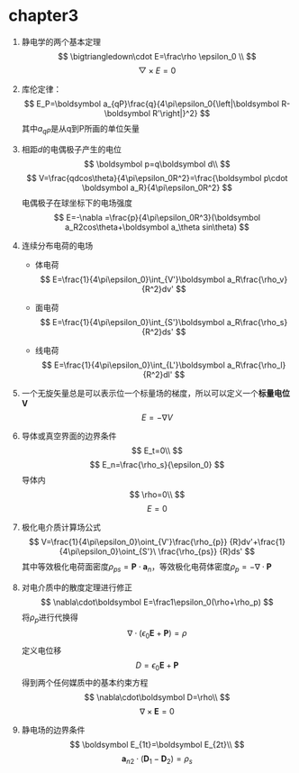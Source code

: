 # chapter3

1. 静电学的两个基本定理
$$
\bigtriangledown\cdot E=\frac\rho \epsilon_0 \\
$$
$$
\bigtriangledown\times E=0
$$
1. 库伦定律：
$$
  E_P=\boldsymbol a_{qP}\frac{q}{4\pi\epsilon_0{\left|\boldsymbol R-\boldsymbol R'\right|}^2}
$$
  其中$a_{qP}$是从q到P所画的单位矢量

1. 相距$d$的电偶极子产生的电位
	$$
	\boldsymbol p=q\boldsymbol d\\
	$$
	$$
	V=\frac{qdcos\theta}{4\pi\epsilon_0R^2}=\frac{\boldsymbol p\cdot \boldsymbol a_R}{4\pi\epsilon_0R^2}
	$$
	电偶极子在球坐标下的电场强度
$$
E=-\nabla =\frac{p}{4\pi\epsilon_0R^3}(\boldsymbol a_R2cos\theta+\boldsymbol a_\theta sin\theta)
$$

1. 连续分布电荷的电场

     - 体电荷
  	$$
  	E=\frac{1}{4\pi\epsilon_0}\int_{V'}\boldsymbol a_R\frac{\rho_v}  {R^2}dv'
  	$$
  	
  	
     - 面电荷
  	$$
  	E=\frac{1}{4\pi\epsilon_0}\int_{S'}\boldsymbol a_R\frac{\rho_s} {R^2}ds'
  	$$

     - 线电荷
  	$$
  	E=\frac{1}{4\pi\epsilon_0}\int_{L'}\boldsymbol a_R\frac{\rho_l} {R^2}dl'
  	$$

2. 一个无旋矢量总是可以表示位一个标量场的梯度，所以可以定义一个**标量电位V**
	$$
	E=-\nabla V
	$$

3. 导体或真空界面的边界条件
	$$
	E_t=0\\
	$$
	$$
	E_n=\frac{\rho_s}{\epsilon_0}
	$$
	导体内
	$$
	\rho=0\\
	$$
	$$
	E=0
	$$

4. 极化电介质计算场公式
	$$
	V=\frac{1}{4\pi\epsilon_0}\oint_{V'}\frac{\rho_{p}}  {R}dv'+\frac{1}{4\pi\epsilon_0}\oint_{S'}\ \frac{\rho_{ps}} {R}ds'
	$$
	其中等效极化电荷面密度$\rho_{ps}=\boldsymbol P\cdot\boldsymbol a_n$，等效极化电荷体密度$\rho_p=-\nabla \cdot\boldsymbol P$

5. 对电介质中的散度定理进行修正
	$$
	\nabla\cdot\boldsymbol E=\frac1\epsilon_0(\rho+\rho_p)
	$$
	将$\rho_p$进行代换得
	$$
	\nabla\cdot(\epsilon_0\boldsymbol E+\boldsymbol P)=\rho
	$$
	定义电位移
	$$
	D=\epsilon_0\boldsymbol E+\boldsymbol P
	$$
	得到两个任何媒质中的基本约束方程
	$$
	\nabla\cdot\boldsymbol D=\rho\\
	$$
	$$
	\nabla\times\boldsymbol E=0
	$$

6. 静电场的边界条件
	$$
	\boldsymbol E_{1t}=\boldsymbol E_{2t}\\
	$$
	$$
	\boldsymbol a_{n2}\cdot(\boldsymbol D_1-\boldsymbol D_2)=\rho_s
	$$
	
